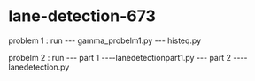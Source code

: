 # lane-detection-673
problem 1 :
  run --- gamma_probelm1.py
      --- histeq.py
      
      
      
probelm 2 :
  run --- part 1 ----lanedetectionpart1.py
      --- part 2 ----lanedetection.py
      

